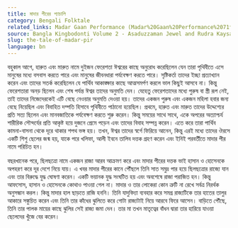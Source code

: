 ```yaml
---
title: মাদার পীরের প্যাচালি
category: Bengali Folktale
related_links: Madar Gaan Performance (Madar%20Gaan%20Performance%2071f96b004c254bb9a64abe131775f8ed.md)
source: Bangla Kingbodonti Volume 2 - Asaduzzaman Jewel and Rudra Kaysar
slug: the-tale-of-madar-pir
language: bn
---
```


বহুকাল আগে, হারুত এবং মারুত নামে দুইজন ফেরেশতা ঈশ্বরের কাছে অনুরোধ করেছিলেন যেন তারা পৃথিবীতে এসে মানুষের মধ্যে বসবাস করতে পারে এবং মানুষের জীবনধারা পর্যবেক্ষণ করতে পারে। সৃষ্টিকর্তা তাদের ইচ্ছা প্রত্যাখ্যান করেন এবং তাদের সতর্ক করেছিলেন যে পার্থিব আকাঙ্ক্ষার কাছে আত্মসমর্পণ করলে ভাল কিছুই আসবে না। কিন্তু ফেরেশতারা অনড় ছিলেন এবং শেষ পর্যন্ত ঈশ্বর তাদের অনুমতি দেন। যেহেতু ফেরেশতাদের মধ্যে পুরুষ বা স্ত্রী রূপ নেই, তাই তাদের নিজেদেরকেই এটি বেছে নেওয়ার অনুমতি দেওয়া হয়। তাদের একজন পুরুষ এবং একজন মহিলা হবার জন্য বেছে নিয়েছিল এবং বিবাহিত দম্পতি হিসাবে পৃথিবীতে পাঠানো হয়েছিল। প্রথমে, হারুত এবং মারুত তাদের উদ্দেশ্যের প্রতি সত্য ছিলেন এবং মানবজাতিকে পর্যবেক্ষণ করতে শুরু করেন। কিন্তু সময়ের সাথে সাথে, একে অপরের অত্যাশ্চর্য শারীরিক সৌন্দর্যের প্রতি আকৃষ্ট হয়ে দুজনে প্রেমে পড়েন এবং তাদের বিবাহ সম্পন্ন করেন। এতে করে তারা পার্থিব কামনা-বাসনা থেকে দূরে থাকার শপথ ভঙ্গ হয়। তখন, ঈশ্বর তাদের স্বর্গে ফিরিয়ে আনেন, কিন্তু এরই মধ্যে তাদের ঔরসে একটি শিশু ছেলের জন্ম হয়, যাকে পরে খলিফা, আলী ইবনে তালিব দত্তক গ্রহণ করেন এবং ইনিই পরবর্তীতে মাদার পীর নামে পরিচিত হন।

বছরখানেক পরে, ছিলছত্রো নামে একজন রাজা আরব আক্রমণ করে এবং মাদার পীরের দত্তক ভাই হাসান ও হোসেনকে অপহরণ করে দূর দেশে নিয়ে যায়। এ খবর মাদার পীরের কানে পৌঁছলে তিনি সাত সমুদ্র পার হয়ে ছিলছত্রোর রাজ্যে যান এবং তার বিরুদ্ধে যুদ্ধ ঘোষণা করেন। একটি ভয়ানক যুদ্ধ সংঘটিত হয় এবং অবশেষে রাজা পরাজিত হন। কিন্তু আফসোস, হাসান ও হোসেনকে কোথাও পাওয়া গেল না। মাদার ও তার লোকেরা কোন ত্রুটি না রেখে সর্বত্র নিরর্থক অনুসন্ধান করল। কিন্তু মাদার হাল ছাড়তে রাজি হননি। তিনি যাদুবিদ্যা ব্যবহার করে সমগ্র রাজ্যটিকে তার হাতের তালুর আকারে সঙ্কুচিত করেন এবং তিনি তার কাঁধের ঝুলিতে করে গোটা রাজ্যটাই নিয়ে আরবে ফিরে আসেন। বাড়িতে পৌঁছে, তিনি তার পালক মায়ের কাছে ঝুলির সেই রাজ্য জমা দেন। তার মা তখন মাতৃত্বের বাঁধন দ্বারা তার হারিয়ে যাওয়া ছেলেদের খুঁজে বের করেন।

